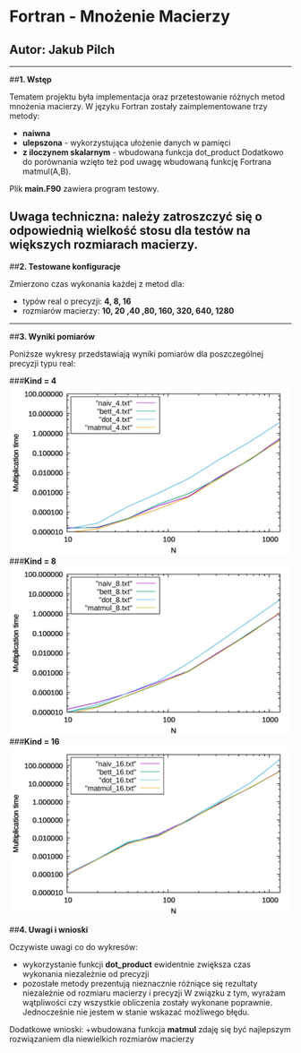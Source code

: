# Fortran - Mnożenie Macierzy
## Autor: Jakub Pilch
---
##**1. Wstęp**

Tematem projektu była implementacja oraz przetestowanie różnych metod mnożenia macierzy. W języku Fortran zostały zaimplementowane trzy metody:
+ **naiwna**
+ **ulepszona** - wykorzystująca ułożenie danych w pamięci
+ **z iloczynem skalarnym** - wbudowana funkcja dot_product
Dodatkowo do porównania wzięto też pod uwagę wbudowaną funkcję Fortrana matmul(A,B).

Plik **main.F90** zawiera program testowy.

Uwaga techniczna: należy zatroszczyć się o odpowiednią wielkość stosu dla testów na większych rozmiarach macierzy.
---
##**2. Testowane konfiguracje**

Zmierzono czas wykonania każdej z metod dla:
+ typów real o precyzji: **4, 8, 16**
+ rozmiarów macierzy: **10, 20 ,40 ,80, 160, 320, 640, 1280**
    
---

##**3. Wyniki pomiarów**

Poniższe wykresy przedstawiają wyniki pomiarów dla poszczególnej precyzji typu real:

###**Kind = 4**
![](res/wykres[4].jpeg)
###**Kind = 8**
![](res/wykres[8].jpeg)
###**Kind = 16**
![](res/wykres[16].jpeg)

##**4. Uwagi i wnioski**

Oczywiste uwagi co do wykresów:
+ wykorzystanie funkcji **dot_product** ewidentnie zwiększa czas wykonania niezależnie od precyzji
+ pozostałe metody prezentują nieznacznie różniące się rezultaty niezależnie od rozmiaru macierzy i precyzji
W związku z tym, wyrażam wątpliwości czy wszystkie obliczenia zostały wykonane poprawnie. Jednocześnie nie jestem w stanie wskazać możliwego błędu.

Dodatkowe wnioski:
+wbudowana funkcja **matmul** zdaję się być najlepszym rozwiązaniem dla niewielkich rozmiarów macierzy